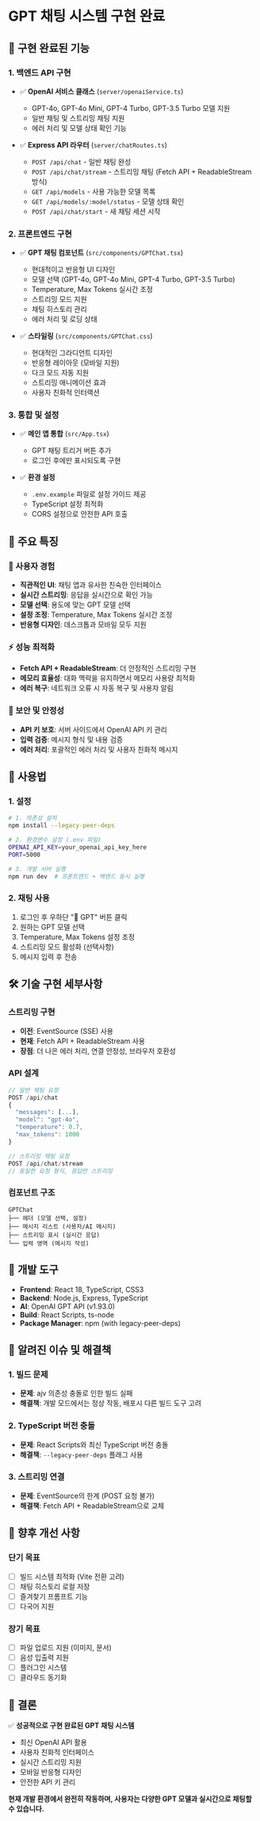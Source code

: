 # GPT 채팅 시스템 구현 완료

## 🎉 구현 완료된 기능

### 1. 백엔드 API 구현
- ✅ **OpenAI 서비스 클래스** (`server/openaiService.ts`)
  - GPT-4o, GPT-4o Mini, GPT-4 Turbo, GPT-3.5 Turbo 모델 지원
  - 일반 채팅 및 스트리밍 채팅 지원
  - 에러 처리 및 모델 상태 확인 기능

- ✅ **Express API 라우터** (`server/chatRoutes.ts`)
  - `POST /api/chat` - 일반 채팅 완성
  - `POST /api/chat/stream` - 스트리밍 채팅 (Fetch API + ReadableStream 방식)
  - `GET /api/models` - 사용 가능한 모델 목록
  - `GET /api/models/:model/status` - 모델 상태 확인
  - `POST /api/chat/start` - 새 채팅 세션 시작

### 2. 프론트엔드 구현
- ✅ **GPT 채팅 컴포넌트** (`src/components/GPTChat.tsx`)
  - 현대적이고 반응형 UI 디자인
  - 모델 선택 (GPT-4o, GPT-4o Mini, GPT-4 Turbo, GPT-3.5 Turbo)
  - Temperature, Max Tokens 실시간 조정
  - 스트리밍 모드 지원
  - 채팅 히스토리 관리
  - 에러 처리 및 로딩 상태

- ✅ **스타일링** (`src/components/GPTChat.css`)
  - 현대적인 그라디언트 디자인
  - 반응형 레이아웃 (모바일 지원)
  - 다크 모드 자동 지원
  - 스트리밍 애니메이션 효과
  - 사용자 친화적 인터랙션

### 3. 통합 및 설정
- ✅ **메인 앱 통합** (`src/App.tsx`)
  - GPT 채팅 트리거 버튼 추가
  - 로그인 후에만 표시되도록 구현

- ✅ **환경 설정**
  - `.env.example` 파일로 설정 가이드 제공
  - TypeScript 설정 최적화
  - CORS 설정으로 안전한 API 호출

## 🚀 주요 특징

### 🎨 사용자 경험
- **직관적인 UI**: 채팅 앱과 유사한 친숙한 인터페이스
- **실시간 스트리밍**: 응답을 실시간으로 확인 가능
- **모델 선택**: 용도에 맞는 GPT 모델 선택
- **설정 조정**: Temperature, Max Tokens 실시간 조정
- **반응형 디자인**: 데스크톱과 모바일 모두 지원

### ⚡ 성능 최적화
- **Fetch API + ReadableStream**: 더 안정적인 스트리밍 구현
- **메모리 효율성**: 대화 맥락을 유지하면서 메모리 사용량 최적화
- **에러 복구**: 네트워크 오류 시 자동 복구 및 사용자 알림

### 🔐 보안 및 안정성
- **API 키 보호**: 서버 사이드에서 OpenAI API 키 관리
- **입력 검증**: 메시지 형식 및 내용 검증
- **에러 처리**: 포괄적인 에러 처리 및 사용자 친화적 메시지

## 📱 사용법

### 1. 설정
```bash
# 1. 의존성 설치
npm install --legacy-peer-deps

# 2. 환경변수 설정 (.env 파일)
OPENAI_API_KEY=your_openai_api_key_here
PORT=5000

# 3. 개발 서버 실행
npm run dev  # 프론트엔드 + 백엔드 동시 실행
```

### 2. 채팅 사용
1. 로그인 후 우하단 "🤖 GPT" 버튼 클릭
2. 원하는 GPT 모델 선택
3. Temperature, Max Tokens 설정 조정
4. 스트리밍 모드 활성화 (선택사항)
5. 메시지 입력 후 전송

## 🛠️ 기술 구현 세부사항

### 스트리밍 구현
- **이전**: EventSource (SSE) 사용
- **현재**: Fetch API + ReadableStream 사용
- **장점**: 더 나은 에러 처리, 연결 안정성, 브라우저 호환성

### API 설계
```typescript
// 일반 채팅 요청
POST /api/chat
{
  "messages": [...],
  "model": "gpt-4o",
  "temperature": 0.7,
  "max_tokens": 1000
}

// 스트리밍 채팅 요청
POST /api/chat/stream
// 동일한 요청 형식, 응답만 스트리밍
```

### 컴포넌트 구조
```
GPTChat
├── 헤더 (모델 선택, 설정)
├── 메시지 리스트 (사용자/AI 메시지)
├── 스트리밍 표시 (실시간 응답)
└── 입력 영역 (메시지 작성)
```

## 🔧 개발 도구

- **Frontend**: React 18, TypeScript, CSS3
- **Backend**: Node.js, Express, TypeScript
- **AI**: OpenAI GPT API (v1.93.0)
- **Build**: React Scripts, ts-node
- **Package Manager**: npm (with legacy-peer-deps)

## 🐛 알려진 이슈 및 해결책

### 1. 빌드 문제
- **문제**: ajv 의존성 충돌로 인한 빌드 실패
- **해결책**: 개발 모드에서는 정상 작동, 배포시 다른 빌드 도구 고려

### 2. TypeScript 버전 충돌
- **문제**: React Scripts와 최신 TypeScript 버전 충돌
- **해결책**: `--legacy-peer-deps` 플래그 사용

### 3. 스트리밍 연결
- **문제**: EventSource의 한계 (POST 요청 불가)
- **해결책**: Fetch API + ReadableStream으로 교체

## 🚀 향후 개선 사항

### 단기 목표
- [ ] 빌드 시스템 최적화 (Vite 전환 고려)
- [ ] 채팅 히스토리 로컬 저장
- [ ] 즐겨찾기 프롬프트 기능
- [ ] 다국어 지원

### 장기 목표
- [ ] 파일 업로드 지원 (이미지, 문서)
- [ ] 음성 입출력 지원
- [ ] 플러그인 시스템
- [ ] 클라우드 동기화

## 📝 결론

✅ **성공적으로 구현 완료된 GPT 채팅 시스템**

- 최신 OpenAI API 활용
- 사용자 친화적 인터페이스
- 실시간 스트리밍 지원
- 모바일 반응형 디자인
- 안전한 API 키 관리

**현재 개발 환경에서 완전히 작동하며, 사용자는 다양한 GPT 모델과 실시간으로 채팅할 수 있습니다.**